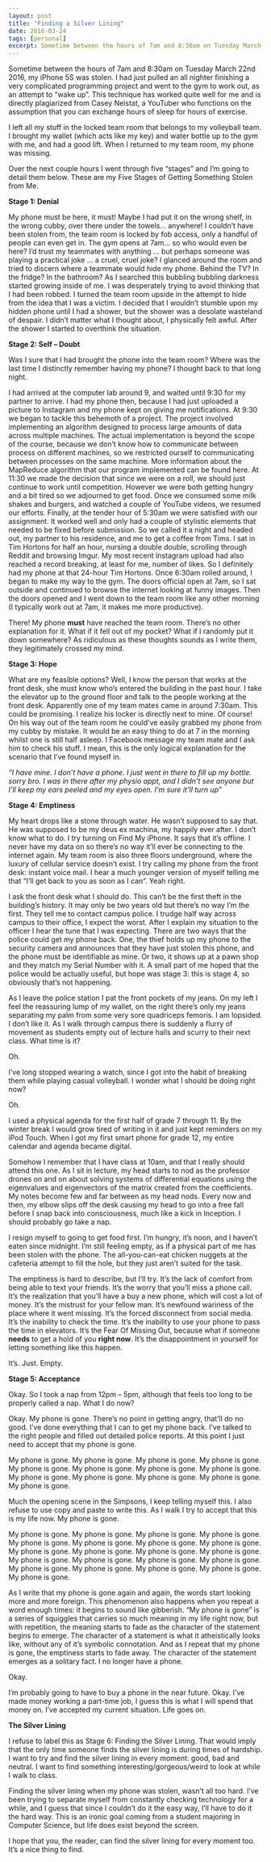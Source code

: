 ```yaml
---
layout: post
title: "Finding a Silver Lining"
date: 2016-03-24
tags: [personal]
excerpt: Sometime between the hours of 7am and 8:30am on Tuesday March 22nd 2016, my iPhone 5S was stolen.
---
```


Sometime between the hours of 7am and 8:30am on Tuesday March 22nd 2016, my iPhone 5S was stolen. I had just pulled an all nighter finishing a very complicated programming project and went to the gym to work out, as an attempt to “wake up”. This technique has worked quite well for me and is directly plagiarized from Casey Neistat, a YouTuber who functions on the assumption that you can exchange hours of sleep for hours of exercise.

I left all my stuff in the locked team room that belongs to my volleyball team. I brought my wallet (which acts like my key) and water bottle up to the gym with me, and had a good lift. When I returned to my team room, my phone was missing.

Over the next couple hours I went through five “stages” and I’m going to detail them below. These are my Five Stages of Getting Something Stolen from Me.

**Stage 1: Denial**

My phone must be here, it must! Maybe I had put it on the wrong shelf, in the wrong cubby, over there under the towels… anywhere! I couldn’t have been stolen from, the team room is locked by fob access, only a handful of people can even get in. The gym opens at 7am… so who would even be here? I’d trust my teammates with anything … but perhaps someone was playing a practical joke … a cruel, cruel joke? I glanced around the room and tried to discern where a teammate would hide my phone. Behind the TV? In the fridge? In the bathroom? As I searched this bubbling bubbling darkness started growing inside of me. I was desperately trying to avoid thinking that I had been robbed. I turned the team room upside in the attempt to hide from the idea that I was a victim. I decided that I wouldn’t stumble upon my hidden phone until I had a shower, but the shower was a desolate wasteland of despair. I didn’t matter what I thought about, I physically felt awful. After the shower I started to overthink the situation.

**Stage 2: Self – Doubt**

Was I sure that I had brought the phone into the team room? Where was the last time I distinctly remember having my phone? I thought back to that long night.

I had arrived at the computer lab around 9, and waited until 9:30 for my partner to arrive. I had my phone then, because I had just uploaded a picture to Instagram and my phone kept on giving me notifications. At 9:30 we began to tackle this behemoth of a project. The project involved implementing an algorithm designed to process large amounts of data across multiple machines. The actual implementation is beyond the scope of the course, because we don’t know how to communicate between process on different machines, so we restricted ourself to communicating between processes on the same machine. More information about the MapReduce algorithm that our program implemented can be found here. At 11:30 we made the decision that since we were on a roll, we should just continue to work until competition. However we were both getting hungry and a bit tired so we adjourned to get food. Once we consumed some milk shakes and burgers, and watched a couple of YouTube videos, we resumed our efforts. Finally, at the tender hour of 5:30am we were satisfied with our assignment. It worked well and only had a couple of stylistic elements that needed to be fixed before submission. So we called it a night and headed out, my partner to his residence, and me to get a coffee from Tims. I sat in Tim Hortons for half an hour, nursing a double double, scrolling through Reddit and browsing Imgur. My most recent Instagram upload had also reached a record breaking, at least for me, number of likes. So I definitely had my phone at that 24-hour Tim Hortons. Once 6:30am rolled around, I began to make my way to the gym. The doors official open at 7am, so I sat outside and continued to browse the internet looking at funny images. Then the doors opened and I went down to the team room like any other morning (I typically work out at 7am, it makes me more productive).

There! My phone **must** have reached the team room. There’s no other explanation for it. What if it fell out of my pocket? What if I randomly put it down somewhere? As ridiculous as these thoughts sounds as I write them, they legitimately crossed my mind.

**Stage 3: Hope**

What are my feasible options? Well, I know the person that works at the front desk, she must know who’s entered the building in the past hour. I take the elevator up to the ground floor and talk to the people working at the front desk. Apparently one of my team mates came in around 7:30am. This could be promising. I realize his locker is directly next to mine. Of course! On his way out of the team room he could’ve easily grabbed my phone from my cubby by mistake. It would be an easy thing to do at 7 in the morning whilst one is still half asleep. I Facebook message my team mate and I ask him to check his stuff. I mean, this is the only logical explanation for the scenario that I’ve found myself in.

_“I have mine. I don’t have a phone. I just went in there to fill up my bottle. sorry bro. I was in there after my physio appt, and I didn’t see anyone but I’ll keep my ears peeled and my eyes open. I’m sure it’ll turn up”_

**Stage 4: Emptiness**

My heart drops like a stone through water. He wasn’t supposed to say that. He was supposed to be my deus ex machina, my happily ever after. I don’t know what to do. I try turning on Find My iPhone. It says that it’s offline. I never have my data on so there’s no way it’ll ever be connecting to the internet again. My team room is also three floors underground, where the luxury of cellular service doesn’t exist. I try calling my phone from the front desk: instant voice mail. I hear a much younger version of myself telling me that “I’ll get back to you as soon as I can”. Yeah right.

I ask the front desk what I should do. This can’t be the first theft in the building’s history. It may only be two years old but there’s no way I’m the first. They tell me to contact campus police. I trudge half way across campus to their office, I expect the worst. After I explain my situation to the officer I hear the tune that I was expecting. There are two ways that the police could get my phone back. One, the thief holds up my phone to the security camera and announces that they have just stolen this phone, and the phone must be identifiable as mine. Or two, it shows up at a pawn shop and they match my Serial Number with it. A small part of me hoped that the police would be actually useful, but hope was stage 3: this is stage 4, so obviously that’s not happening.

As I leave the police station I pat the front pockets of my jeans. On my left I feel the reassuring lump of my wallet, on the right there’s only my jeans separating my palm from some very sore quadriceps femoris. I am lopsided. I don’t like it. As I walk through campus there is suddenly a flurry of movement as students empty out of lecture halls and scurry to their next class. What time is it?

Oh.

I’ve long stopped wearing a watch, since I got into the habit of breaking them while playing casual volleyball. I wonder what I should be doing right now?

Oh.

I used a physical agenda for the first half of grade 7 through 11. By the winter break I would grow tired of writing in it and just kept reminders on my iPod Touch. When I got my first smart phone for grade 12, my entire calendar and agenda became digital.

Somehow I remember that I have class at 10am, and that I really should attend this one. As I sit in lecture, my head starts to nod as the professor drones on and on about solving systems of differential equations using the eigenvalues and eigenvectors of the matrix created from the coefficients. My notes become few and far between as my head nods. Every now and then, my elbow slips off the desk causing my head to go into a free fall before I snap back into consciousness, much like a kick in Inception. I should probably go take a nap.

I resign myself to going to get food first. I’m hungry, it’s noon, and I haven’t eaten since midnight. I’m still feeling empty, as if a physical part of me has been stolen with the phone. The all-you-can-eat chicken nuggets at the cafeteria attempt to fill the hole, but they just aren’t suited for the task.

The emptiness is hard to describe, but I’ll try. It’s the lack of comfort from being able to text your friends. It’s the worry that you’ll miss a phone call. It’s the realization that you’ll have a buy a new phone, which will cost a lot of money. It’s the mistrust for your fellow man. It’s newfound wariness of the place where it went missing. It’s the forced disconnect from social media. It’s the inability to check the time. It’s the inability to use your phone to pass the time in elevators. It’s the Fear Of Missing Out, because what if someone **needs** to get a hold of you **right now**. It’s the disappointment in yourself for letting something like this happen.

It’s. Just. Empty.

**Stage 5: Acceptance**

Okay. So I took a nap from 12pm – 5pm, although that feels too long to be properly called a nap. What I do now?

Okay. My phone is gone. There’s no point in getting angry, that’ll do no good. I’ve done everything that I can to get my phone back. I’ve talked to the right people and filled out detailed police reports. At this point I just need to accept that my phone is gone.

My phone is gone. My phone is gone. My phone is gone. My phone is gone. My phone is gone. My phone is gone. My phone is gone. My phone is gone. My phone is gone. My phone is gone. My phone is gone. My phone is gone. My phone is gone.

Much the opening scene in the Simpsons, I keep telling myself this. I also refuse to use copy and paste to write this. As I walk I try to accept that this is my life now. My phone is gone.

My phone is gone. My phone is gone. My phone is gone. My phone is gone. My phone is gone. My phone is gone. My phone is gone. My phone is gone. My phone is gone. My phone is gone. My phone is gone. My phone is gone. My phone is gone. My phone is gone. My phone is gone. My phone is gone. My phone is gone. My phone is gone. My phone is gone. My phone is gone. My phone is gone.

As I write that my phone is gone again and again, the words start looking more and more foreign. This phenomenon also happens when you repeat a word enough times: it begins to sound like gibberish. “My phone is gone” is a series of squiggles that carries so much meaning in my life right now, but with repetition, the meaning starts to fade as the character of the statement begins to emerge. The character of a statement is what it atheistically looks like, without any of it’s symbolic connotation. And as I repeat that my phone is gone, the emptiness starts to fade away. The character of the statement emerges as a solitary fact. I no longer have a phone.

Okay.

I’m probably going to have to buy a phone in the near future. Okay. I’ve made money working a part-time job, I guess this is what I will spend that money on. I’ve accepted my current situation. Life goes on.

**The Silver Lining**

I refuse to label this as Stage 6: Finding the Silver Lining. That would imply that the only time someone finds the silver lining is during times of hardship. I want to try and find the silver lining in every moment: good, bad and neutral. I want to find something interesting/gorgeous/weird to look at while I walk to class.

Finding the silver lining when my phone was stolen, wasn’t all too hard. I’ve been trying to separate myself from constantly checking technology for a while, and I guess that since I couldn’t do it the easy way, I’ll have to do it the hard way. This is an ironic goal coming from a student majoring in Computer Science, but life does exist beyond the screen.

I hope that you, the reader, can find the silver lining for every moment too. It’s a nice thing to find.
